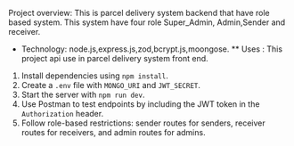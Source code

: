
Project overview: This is parcel delivery system backend that have role based system. This system have four role Super_Admin, Admin,Sender and receiver.
* Technology: node.js,express.js,zod,bcrypt.js,moongose.
** Uses : This project api use in parcel delivery system front end.
1. Install dependencies using `npm install`.  
2. Create a `.env` file with `MONGO_URI` and `JWT_SECRET`.  
3. Start the server with `npm run dev`.  
4. Use Postman to test endpoints by including the JWT token in the `Authorization` header.  
5. Follow role-based restrictions: sender routes for senders, receiver routes for receivers, and admin routes for admins.
